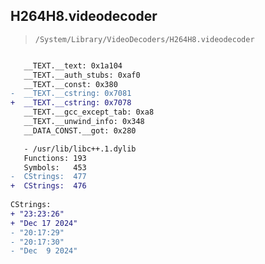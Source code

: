 ## H264H8.videodecoder

> `/System/Library/VideoDecoders/H264H8.videodecoder`

```diff

   __TEXT.__text: 0x1a104
   __TEXT.__auth_stubs: 0xaf0
   __TEXT.__const: 0x380
-  __TEXT.__cstring: 0x7081
+  __TEXT.__cstring: 0x7078
   __TEXT.__gcc_except_tab: 0xa8
   __TEXT.__unwind_info: 0x348
   __DATA_CONST.__got: 0x280

   - /usr/lib/libc++.1.dylib
   Functions: 193
   Symbols:   453
-  CStrings:  477
+  CStrings:  476
 
CStrings:
+ "23:23:26"
+ "Dec 17 2024"
- "20:17:29"
- "20:17:30"
- "Dec  9 2024"

```
